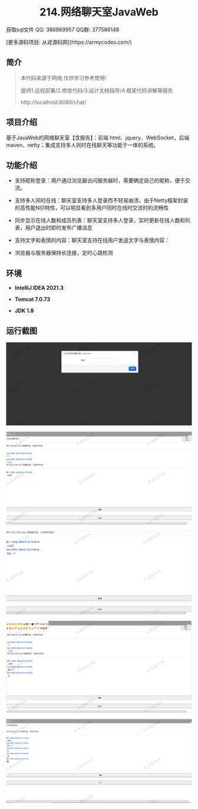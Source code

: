<p><h1 align="center">214.网络聊天室JavaWeb</h1></p>

<p> 获取sql文件 QQ: 386869957 QQ群: 377586148 </p>
<p> [更多源码项目: 从戎源码网](https://armycodes.com/) </p>

## 简介

> 本代码来源于网络,仅供学习参考使用!
>
> 提供1.远程部署/2.修改代码/3.设计文档指导/4.框架代码讲解等服务
>
> http://localhost:8080/chat/
>

## 项目介绍
基于JavaWeb的网络聊天室【含报告】：前端 html、jquery、WebSocket，后端 maven、netty；集成支持多人同时在线聊天等功能于一体的系统。

## 功能介绍

- 支持昵称登录：用户通过浏览器访问服务器时，需要确定自己的昵称，便于交流。

- 支持多人同时在线：聊天室支持多人登录而不轻易崩溃。由于Netty框架封装的高性能NIO特性，可以明显看到多用户同时在线时交流时的流畅性

- 同步显示在线人数和成员列表：聊天室支持多人登录，实时更新在线人数和列表，用户退出时即时发布广播消息

- 支持文字和表情的内容：聊天室支持在线用户发送文字与表情内容：

- 浏览器与服务器保持长连接，定时心跳检测

## 环境

- <b>IntelliJ IDEA 2021.3</b>

- <b>Tomcat 7.0.73</b>

- <b>JDK 1.8</b>

## 运行截图

![](screenshot/1.png)

![](screenshot/2.png)

![](screenshot/3.png)

![](screenshot/4.png)

![](screenshot/5.png)
